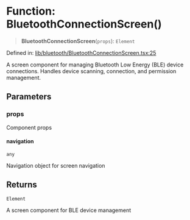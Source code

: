 # Function: BluetoothConnectionScreen()

> **BluetoothConnectionScreen**(`props`): `Element`

Defined in: [lib/bluetooth/BluetoothConnectionScreen.tsx:25](https://github.com/aldesgroup/goaldn/blob/850e22fffd19501920628173674ada43cba9a29a/lib/bluetooth/BluetoothConnectionScreen.tsx#L25)

A screen component for managing Bluetooth Low Energy (BLE) device connections.
Handles device scanning, connection, and permission management.

## Parameters

### props

Component props

#### navigation

`any`

Navigation object for screen navigation

## Returns

`Element`

A screen component for BLE device management
